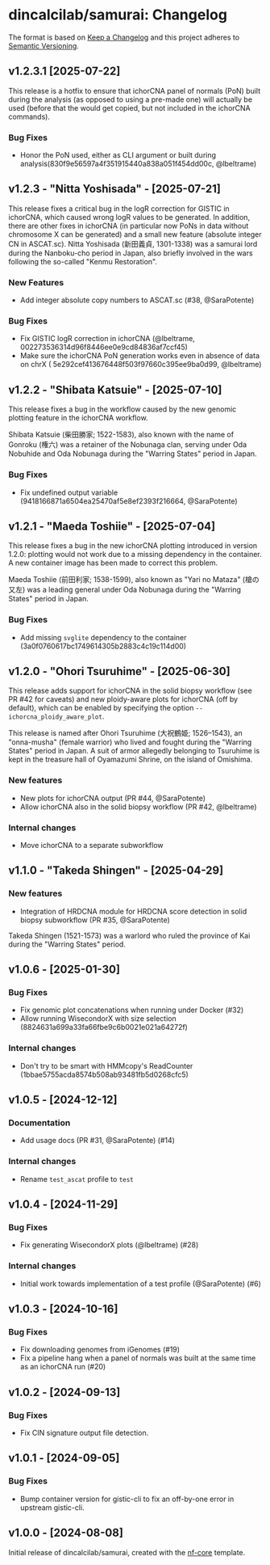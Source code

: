# dincalcilab/samurai: Changelog

The format is based on [Keep a Changelog](https://keepachangelog.com/en/1.0.0/)
and this project adheres to [Semantic Versioning](https://semver.org/spec/v2.0.0.html).

## v1.2.3.1 [2025-07-22]

This release is a hotfix to ensure that ichorCNA panel of normals (PoN) built during the analysis (as opposed to using a pre-made one) will actually be used (before that the would get copied, but not included in the ichorCNA commands).

### Bug Fixes

- Honor the PoN used, either as CLI argument or built during analysis(830f9e56597a4f351915440a838a051f454dd00c, @lbeltrame)

## v1.2.3 - "Nitta Yoshisada" - [2025-07-21]

This release fixes a critical bug in the logR correction for GISTIC in ichorCNA, which caused wrong logR values to be generated. In addition, there are other fixes in ichorCNA (in particular now PoNs in data without chromosome X can be generated) and a small new feature (absolute integer CN in ASCAT.sc). Nitta Yoshisada (新田義貞, 1301-1338) was a samurai lord during the Nanboku-cho period in Japan, also briefly involved in the wars following the so-called "Kenmu Restoration".

### New Features

- Add integer absolute copy numbers to ASCAT.sc (#38, @SaraPotente)

### Bug Fixes

- Fix GISTIC logR correction in ichorCNA (@lbeltrame, 002273536314d96f8446ee0e9cd84836af7ccf45)
- Make sure the ichorCNA PoN generation works even in absence of data on chrX ( 5e292cef413676448f503f97660c395ee9ba0d99, @lbeltrame)

## v1.2.2 - "Shibata Katsuie" - [2025-07-10]

This release fixes a bug in the workflow caused by the new genomic plotting feature in the ichorCNA workflow.

Shibata Katsuie (柴田勝家; 1522-1583), also known with the name of Gonroku (権六) was a retainer of the Nobunaga clan, serving under Oda Nobuhide and Oda Nobunaga during the "Warring States" period in Japan.

### Bug Fixes

- Fix undefined output variable (9418166871a6504ea25470af5e8ef2393f216664, @SaraPotente)

## v1.2.1 - "Maeda Toshiie" - [2025-07-04]

This release fixes a bug in the new ichorCNA plotting introduced in version 1.2.0: plotting would not work due to a missing dependency in the container. A new container image has been made to correct this problem.

Maeda Toshiie (前田利家; 1538-1599), also known as "Yari no Mataza" (槍の又左) was a leading general under Oda Nobunaga during the "Warring States" period in Japan.

### Bug Fixes

- Add missing `svglite` dependency to the container (3a0f0760617bc1749614305b2883c4c19c114d00)

## v1.2.0 - "Ohori Tsuruhime" - [2025-06-30]

This release adds support for ichorCNA in the solid biopsy workflow (see PR #42 for caveats) and new ploidy-aware plots for ichorCNA (off by default), which can be enabled by specifying the option `--ichorcna_ploidy_aware_plot`.

This release is named after Ohori Tsuruhime (大祝鶴姫; 1526–1543), an "onna-musha" (female warrior) who lived and fought during the "Warring States" period in Japan. A suit of armor allegedly belonging to Tsuruhime is kept in the treasure hall of Oyamazumi Shrine, on the island of Omishima.

### New features

- New plots for ichorCNA output (PR #44, @SaraPotente)
- Allow ichorCNA also in the solid biopsy workflow (PR #42, @lbeltrame)

### Internal changes

- Move ichorCNA to a separate subworkflow

## v1.1.0 - "Takeda Shingen" - [2025-04-29]

### New features

- Integration of HRDCNA module for HRDCNA score detection in solid biopsy subworkflow (PR #35, @SaraPotente)

Takeda Shingen (1521-1573) was a warlord who ruled the province of Kai during the "Warring States" period.

## v1.0.6 - [2025-01-30]

### Bug Fixes

- Fix genomic plot concatenations when running under Docker (#32)
- Allow running WisecondorX with size selection (8824631a699a33fa66fbe9c6b0021e021a64272f)

### Internal changes

- Don't try to be smart with HMMcopy's ReadCounter (1bbae5755acda8574b508ab93481fb5d0268cfc5)

## v1.0.5 - [2024-12-12]

### Documentation

- Add usage docs (PR #31, @SaraPotente) (#14)

### Internal changes

- Rename `test_ascat` profile to `test`

## v1.0.4 - [2024-11-29]

### Bug Fixes

- Fix generating WisecondorX plots (@lbeltrame) (#28)

### Internal changes

- Initial work towards implementation of a test profile (@SaraPotente) (#6)

## v1.0.3 - [2024-10-16]

### Bug Fixes

- Fix downloading genomes from iGenomes (#19)
- Fix a pipeline hang when a panel of normals was built at the same time as an ichorCNA run (#20)

## v1.0.2 - [2024-09-13]

### Bug Fixes

- Fix CIN signature output file detection.

## v1.0.1 - [2024-09-05]

### Bug Fixes

- Bump container version for gistic-cli to fix an off-by-one error in upstream gistic-cli.

## v1.0.0 - [2024-08-08]

Initial release of dincalcilab/samurai, created with the [nf-core](https://nf-co.re/) template.
